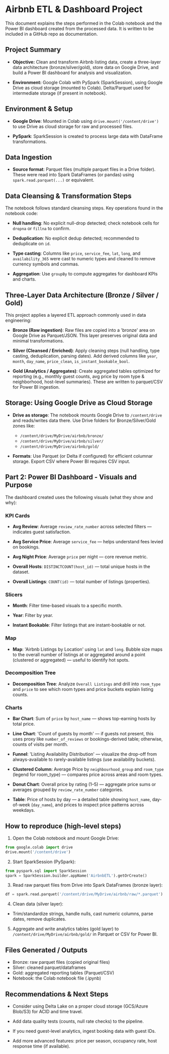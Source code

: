 # Airbnb ETL & Dashboard Project

This document explains the steps performed in the Colab notebook and the Power BI dashboard created from the processed data. It is written to be included in a GitHub repo as documentation.

## Project Summary

- **Objective:** Clean and transform Airbnb listing data, create a three-layer data architecture (bronze/silver/gold), store data on Google Drive, and build a Power BI dashboard for analysis and visualization.

- **Environment:** Google Colab with PySpark (SparkSession), using Google Drive as cloud storage (mounted to Colab). Delta/Parquet used for intermediate storage (if present in notebook).

## Environment & Setup

- **Google Drive**: Mounted in Colab using `drive.mount('/content/drive')` to use Drive as cloud storage for raw and processed files.

- **PySpark**: SparkSession is created to process large data with DataFrame transformations.

## Data Ingestion

- **Source format**: Parquet files (multiple parquet files in a Drive folder). These were read into Spark DataFrames (or pandas) using `spark.read.parquet(...)` or equivalent.

## Data Cleansing & Transformation Steps

The notebook follows standard cleansing steps. Key operations found in the notebook code:

- **Null handling**: No explicit null-drop detected; check notebook cells for `dropna` or `fillna` to confirm.

- **Deduplication**: No explicit dedup detected; recommended to deduplicate on `id`.

- **Type casting**: Columns like `price`, `service_fee`, `lat`, `long`, and `availability_365` were cast to numeric types and cleaned to remove currency symbols and commas.

- **Aggregation**: Use `groupBy` to compute aggregates for dashboard KPIs and charts.

## Three-Layer Data Architecture (Bronze / Silver / Gold)

This project applies a layered ETL approach commonly used in data engineering:

- **Bronze (Raw ingestion)**: Raw files are copied into a 'bronze' area on Google Drive as Parquet/JSON. This layer preserves original data and minimal transformations.

- **Silver (Cleansed / Enriched)**: Apply cleaning steps (null handling, type casting, deduplication, parsing dates). Add derived columns like `year`, `month`, `day_name`, `price_clean`, `is_instant_bookable_bool`.

- **Gold (Analytics / Aggregates)**: Create aggregated tables optimized for reporting (e.g., monthly guest counts, avg price by room type & neighborhood, host-level summaries). These are written to parquet/CSV for Power BI ingestion.

## Storage: Using Google Drive as Cloud Storage

- **Drive as storage**: The notebook mounts Google Drive to `/content/drive` and reads/writes data there. Use Drive folders for Bronze/Silver/Gold zones like:

  - `/content/drive/MyDrive/airbnb/bronze/`
  - `/content/drive/MyDrive/airbnb/silver/`
  - `/content/drive/MyDrive/airbnb/gold/`

- **Formats**: Use Parquet (or Delta if configured) for efficient columnar storage. Export CSV where Power BI requires CSV input.

## Part 2: Power BI Dashboard - Visuals and Purpose

The dashboard created uses the following visuals (what they show and why):

### KPI Cards

- **Avg Review**: Average `review_rate_number` across selected filters — indicates guest satisfaction.

- **Avg Service Price**: Average `service_fee` — helps understand fees levied on bookings.

- **Avg Night Price**: Average `price` per night — core revenue metric.

- **Overall Hosts**: `DISTINCTCOUNT(host_id)` — total unique hosts in the dataset.

- **Overall Listings**: `COUNT(id)` — total number of listings (properties).

### Slicers

- **Month**: Filter time-based visuals to a specific month.

- **Year**: Filter by year.

- **Instant Bookable**: Filter listings that are instant-bookable or not.

### Map

- **Map**: 'Airbnb Listings by Location' using `lat` and `long`. Bubble size maps to the overall number of listings at or aggregated around a point (clustered or aggregated) — useful to identify hot spots.

### Decomposition Tree

- **Decomposition Tree**: Analyze `Overall Listings` and drill into `room_type` and `price` to see which room types and price buckets explain listing counts.

### Charts

- **Bar Chart**: Sum of `price` by `host_name` — shows top-earning hosts by total price.

- **Line Chart**: 'Count of guests by month' — if guests not present, this uses proxy like `number_of_reviews` or bookings-derived table; otherwise, counts of visits per month.

- **Funnel**: 'Listing Availability Distribution' — visualize the drop-off from always-available to rarely-available listings (use availability buckets).

- **Clustered Column**: Average Price by `neighbourhood_group` and `room_type` (legend for room_type) — compares price across areas and room types.

- **Donut Chart**: Overall price by rating (1–5) — aggregate price sums or averages grouped by `review_rate_number` categories.

- **Table**: Price of hosts by day — a detailed table showing `host_name`, day-of-week (`day_name`), and prices to inspect price patterns across weekdays.

## How to reproduce (high-level steps)

1. Open the Colab notebook and mount Google Drive:

```python
from google.colab import drive
drive.mount('/content/drive')
```

2. Start SparkSession (PySpark):

```python
from pyspark.sql import SparkSession
spark = SparkSession.builder.appName('AirbnbETL').getOrCreate()
```

3. Read raw parquet files from Drive into Spark DataFrames (bronze layer):

```python
df = spark.read.parquet('/content/drive/MyDrive/airbnb/raw/*.parquet')
```

4. Clean data (silver layer):

- Trim/standardize strings, handle nulls, cast numeric columns, parse dates, remove duplicates.

5. Aggregate and write analytics tables (gold layer) to `/content/drive/MyDrive/airbnb/gold/` in Parquet or CSV for Power BI.

## Files Generated / Outputs

- Bronze: raw parquet files (copied original files)
- Silver: cleaned parquet/dataframes
- Gold: aggregated reporting tables (Parquet/CSV)
- Notebook: the Colab notebook file (.ipynb)

## Recommendations & Next Steps

- Consider using Delta Lake on a proper cloud storage (GCS/Azure Blob/S3) for ACID and time travel.

- Add data quality tests (counts, null rate checks) to the pipeline.

- If you need guest-level analytics, ingest booking data with guest IDs.

- Add more advanced features: price per season, occupancy rate, host response time (if available).
